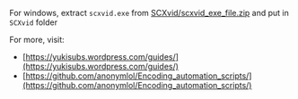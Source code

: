 For windows, extract `scxvid.exe` from [SCXvid/scxvid_exe_file.zip](https://github.com/EliteFansubBR/Fansub/blob/main/Programs/Timing/SCXvid/scxvid_exe_file.zip) and put in `SCXvid` folder

For more, visit:
- [https://yukisubs.wordpress.com/guides/](https://yukisubs.wordpress.com/guides/)
- [https://github.com/anonymlol/Encoding_automation_scripts/](https://github.com/anonymlol/Encoding_automation_scripts/)